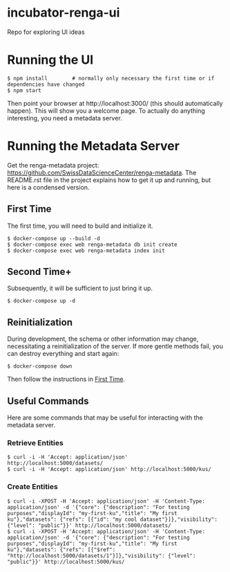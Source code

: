 # incubator-renga-ui

Repo for exploring UI ideas

# Running the UI

```
$ npm install        # normally only necessary the first time or if dependencies have changed
$ npm start
```

Then point your browser at http://localhost:3000/ (this should automatically happen). This will show you a welcome page. To actually do anything interesting, you need a metadata server.

# Running the Metadata Server

Get the renga-metadata project: https://github.com/SwissDataScienceCenter/renga-metadata. The README.rst file in the project explains how to get it up and running, but here is a condensed version.

## First Time

The first time, you will need to build and initialize it.

```
$ docker-compose up --build -d
$ docker-compose exec web renga-metadata db init create
$ docker-compose exec web renga-metadata index init
```

## Second Time+

Subsequently, it will be sufficient to just bring it up.

```
$ docker-compose up -d
```

## Reinitialization

During development, the schema or other information may change, necessitating a reinitialization of the server. If more gentle methods fail, you can destroy everything and start again:

```
$ docker-compose down
```

Then follow the instructions in [First Time](#first-time).


## Useful Commands

Here are some commands that may be useful for interacting with the metadata server.

### Retrieve Entities

```
$ curl -i -H 'Accept: application/json' http://localhost:5000/datasets/
$ curl -i -H 'Accept: application/json' http://localhost:5000/kus/
```

### Create Entities

```
$ curl -i -XPOST -H 'Accept: application/json' -H 'Content-Type: application/json' -d '{"core": {"description": "For testing purposes","displayId": "my-first-ku","title": "My first ku"},"datasets": {"refs": [{"id": "my cool dataset"}]},"visibility": {"level": "public"}}' http://localhost:5000/datasets/
$ curl -i -XPOST -H 'Accept: application/json' -H 'Content-Type: application/json' -d '{"core": {"description": "For testing purposes","displayId": "my-first-ku","title": "My first ku"},"datasets": {"refs": [{"$ref": "http://localhost:5000/datasets/1"}]},"visibility": {"level": "public"}}' http://localhost:5000/kus/
```
